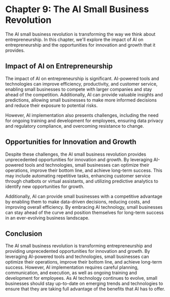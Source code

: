 Chapter 9: The AI Small Business Revolution
===========================================

The AI small business revolution is transforming the way we think about entrepreneurship. In this chapter, we'll explore the impact of AI on entrepreneurship and the opportunities for innovation and growth that it provides.

Impact of AI on Entrepreneurship
--------------------------------

The impact of AI on entrepreneurship is significant. AI-powered tools and technologies can improve efficiency, productivity, and customer service, enabling small businesses to compete with larger companies and stay ahead of the competition. Additionally, AI can provide valuable insights and predictions, allowing small businesses to make more informed decisions and reduce their exposure to potential risks.

However, AI implementation also presents challenges, including the need for ongoing training and development for employees, ensuring data privacy and regulatory compliance, and overcoming resistance to change.

Opportunities for Innovation and Growth
---------------------------------------

Despite these challenges, the AI small business revolution provides unprecedented opportunities for innovation and growth. By leveraging AI-powered tools and technologies, small businesses can optimize their operations, improve their bottom line, and achieve long-term success. This may include automating repetitive tasks, enhancing customer service through chatbots or virtual assistants, and utilizing predictive analytics to identify new opportunities for growth.

Additionally, AI can provide small businesses with a competitive advantage by enabling them to make data-driven decisions, reducing costs, and improving overall efficiency. By embracing AI technology, small businesses can stay ahead of the curve and position themselves for long-term success in an ever-evolving business landscape.

Conclusion
----------

The AI small business revolution is transforming entrepreneurship and providing unprecedented opportunities for innovation and growth. By leveraging AI-powered tools and technologies, small businesses can optimize their operations, improve their bottom line, and achieve long-term success. However, AI implementation requires careful planning, communication, and execution, as well as ongoing training and development for employees. As AI technology continues to evolve, small businesses should stay up-to-date on emerging trends and technologies to ensure that they are taking full advantage of the benefits that AI has to offer.
